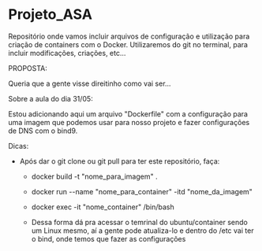 # Projeto_ASA

Repositório onde vamos incluir arquivos de configuração e utilização para
criação de containers com o Docker. Utilizaremos do git no terminal, para incluir modificações, criações, etc...


PROPOSTA:

Queria que a gente visse direitinho como vai ser...


Sobre a aula do dia 31/05:

Estou adicionando aqui um arquivo "Dockerfile" com a configuração para uma imagem que podemos usar para nosso projeto e fazer configurações de DNS com o bind9.

Dicas:

- Após dar o git clone ou git pull para ter este repositório, faça:
    - docker build -t "nome_para_imagem" .
    - docker run --name "nome_para_container" -itd "nome_da_imagem"
    - docker exec -it "nome_container" /bin/bash

    - Dessa forma dá pra acessar o temrinal do ubuntu/container sendo um Linux mesmo, aí a gente pode atualiza-lo e dentro do /etc vai ter o bind, onde temos que fazer as configurações
